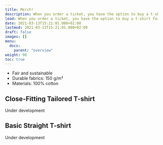 ```yaml
---
title: Merch!
description: When you order a ticket, you have the option to buy a t-shirt for 25€.
lead: When you order a ticket, you have the option to buy a t-shirt for 25€.
date: 2021-03-13T15:21:01.000+02:00
lastmod: 2021-03-13T15:21:01.000+02:00
draft: false
images: []
menu: 
  docs:
    parent: "overview"
weight: 90
toc: true
---
```

* Fair and sustainable
* Durable fabrics: 150 g/m²
* Materials: 100% cotton 

## Close-Fitting Tailored T-shirt  
Under development


## Basic Straight T-shirt 
Under development


